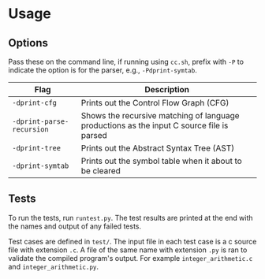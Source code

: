 # Usage

## Options

Pass these on the command line, if running using `cc.sh`, prefix with `-P` to indicate the option is for the parser, e.g., `-Pdprint-symtab`.

| Flag | Description |
|-|-|
| `-dprint-cfg` | Prints out the Control Flow Graph (CFG) |
| `-dprint-parse-recursion` | Shows the recursive matching of language productions as the input C source file is parsed |
| `-dprint-tree` | Prints out the Abstract Syntax Tree (AST) |
| `-dprint-symtab` | Prints out the symbol table when it about to be cleared |

## Tests

To run the tests, run `runtest.py`. The test results are printed at the end with the names and output of any failed tests.

Test cases are defined in `test/`. The input file in each test case is a c source file with extension `.c`. A file of the same name with extension `.py` is ran to validate the compiled program's output. For example `integer_arithmetic.c` and `integer_arithmetic.py`.
